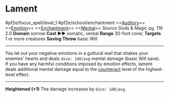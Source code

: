 # Lament
#pf2e/focus_spell/level_1 #pf2e/school/enchantment 
==[Auditory](../../../rules/traits/auditory.md)== ==[Emotion](../../../rules/traits/emotion.md)== ==[Enchantment](../../../rules/traits/enchantment.md)== ==[Mental](../../../rules/traits/mental.md)==
*Source* Gods & Magic pg. 116 2.0
**Domain** sorrow
**Cast** ►► somatic, verbal
**Range** 30-foot cone; **Targets** 1 or more creatures
**Saving Throw** basic Will

---
You let out your negative emotions in a guttural wail that shakes your enemies’ hearts and deals `dice: 1d8|avg` mental damage (basic Will save). If you have any harmful conditions imposed by emotion effects, lament deals additional mental damage equal to the [counteract](../../../Rules/Counteracting.md) level of the highest-level effect.

<hr>

**Heightened (+1)** The damage increases by `dice: 1d8|avg`.